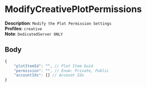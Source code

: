 # ModifyCreativePlotPermissions

**Description**: `Modify the Plot Permission Settings` \
**Profiles**: `creative` \
**Note**: `DedicatedServer ONLY`

## Body

```js
{
    "plotItemId": "", // Plot Item Guid
    "permission": "", // Enum: Private, Public
    "accountIds": [] // Account Ids
}
```
